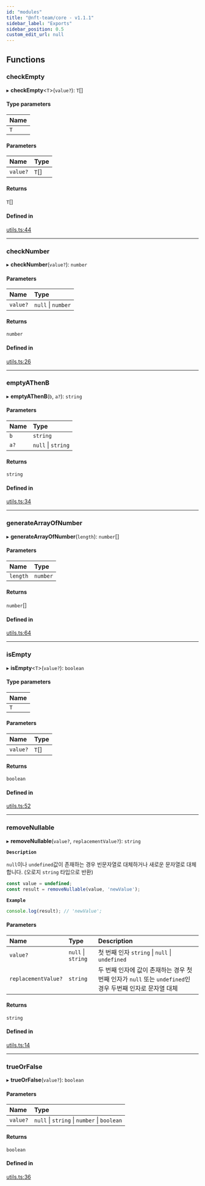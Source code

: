 ```yaml
---
id: "modules"
title: "@nft-team/core - v1.1.1"
sidebar_label: "Exports"
sidebar_position: 0.5
custom_edit_url: null
---
```


## Functions

### checkEmpty

▸ **checkEmpty**<`T`\>(`value?`): `T`[]

#### Type parameters

| Name |
| :------ |
| `T` |

#### Parameters

| Name | Type |
| :------ | :------ |
| `value?` | `T`[] |

#### Returns

`T`[]

#### Defined in

[utils.ts:44](https://github.com/mbti-nf-team/frontend-libraries/blob/cd9551a/packages/core/src/utils.ts#L44)

___

### checkNumber

▸ **checkNumber**(`value?`): `number`

#### Parameters

| Name | Type |
| :------ | :------ |
| `value?` | ``null`` \| `number` |

#### Returns

`number`

#### Defined in

[utils.ts:26](https://github.com/mbti-nf-team/frontend-libraries/blob/cd9551a/packages/core/src/utils.ts#L26)

___

### emptyAThenB

▸ **emptyAThenB**(`b`, `a?`): `string`

#### Parameters

| Name | Type |
| :------ | :------ |
| `b` | `string` |
| `a?` | ``null`` \| `string` |

#### Returns

`string`

#### Defined in

[utils.ts:34](https://github.com/mbti-nf-team/frontend-libraries/blob/cd9551a/packages/core/src/utils.ts#L34)

___

### generateArrayOfNumber

▸ **generateArrayOfNumber**(`length`): `number`[]

#### Parameters

| Name | Type |
| :------ | :------ |
| `length` | `number` |

#### Returns

`number`[]

#### Defined in

[utils.ts:64](https://github.com/mbti-nf-team/frontend-libraries/blob/cd9551a/packages/core/src/utils.ts#L64)

___

### isEmpty

▸ **isEmpty**<`T`\>(`value?`): `boolean`

#### Type parameters

| Name |
| :------ |
| `T` |

#### Parameters

| Name | Type |
| :------ | :------ |
| `value?` | `T`[] |

#### Returns

`boolean`

#### Defined in

[utils.ts:52](https://github.com/mbti-nf-team/frontend-libraries/blob/cd9551a/packages/core/src/utils.ts#L52)

___

### removeNullable

▸ **removeNullable**(`value?`, `replacementValue?`): `string`

**`Description`**

`null`이나 `undefined`값이 존재하는 경우 빈문자열로 대체하거나 새로운 문자열로 대체합니다. (오로지 `string` 타입으로 반환)

```ts
const value = undefined;
const result = removeNullable(value, 'newValue');
```

**`Example`**

```ts
console.log(result); // 'newValue';
```

#### Parameters

| Name | Type | Description |
| :------ | :------ | :------ |
| `value?` | ``null`` \| `string` | 첫 번째 인자 `string` \| `null` \| `undefined` |
| `replacementValue?` | `string` | 두 번째 인자에 값이 존재하는 경우 첫 번째 인자가 `null` 또는 `undefined`인 경우 두번째 인자로 문자열 대체 |

#### Returns

`string`

#### Defined in

[utils.ts:14](https://github.com/mbti-nf-team/frontend-libraries/blob/cd9551a/packages/core/src/utils.ts#L14)

___

### trueOrFalse

▸ **trueOrFalse**(`value?`): `boolean`

#### Parameters

| Name | Type |
| :------ | :------ |
| `value?` | ``null`` \| `string` \| `number` \| `boolean` |

#### Returns

`boolean`

#### Defined in

[utils.ts:36](https://github.com/mbti-nf-team/frontend-libraries/blob/cd9551a/packages/core/src/utils.ts#L36)
